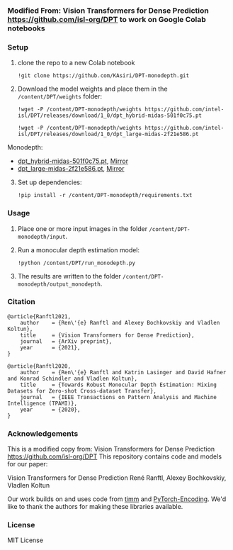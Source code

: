 ### Modified From: Vision Transformers for Dense Prediction https://github.com/isl-org/DPT to work on Google Colab notebooks

### Setup 


1) clone the repo to a new Colab notebook

    ```
    !git clone https://github.com/KAsiri/DPT-monodepth.git
    ```

2) Download the model weights and place them in the `/content/DPT/weights` folder:

    ```
    !wget -P /content/DPT-monodepth/weights https://github.com/intel-isl/DPT/releases/download/1_0/dpt_hybrid-midas-501f0c75.pt 
    ```
    ```
    !wget -P /content/DPT-monodepth/weights https://github.com/intel-isl/DPT/releases/download/1_0/dpt_large-midas-2f21e586.pt
    ```

Monodepth:
- [dpt_hybrid-midas-501f0c75.pt](https://github.com/intel-isl/DPT/releases/download/1_0/dpt_hybrid-midas-501f0c75.pt), [Mirror](https://drive.google.com/file/d/1dgcJEYYw1F8qirXhZxgNK8dWWz_8gZBD/view?usp=sharing)
- [dpt_large-midas-2f21e586.pt](https://github.com/intel-isl/DPT/releases/download/1_0/dpt_large-midas-2f21e586.pt), [Mirror](https://drive.google.com/file/d/1vnuhoMc6caF-buQQ4hK0CeiMk9SjwB-G/view?usp=sharing)

  
3) Set up dependencies: 

    ```
    !pip install -r /content/DPT-monodepth/requirements.txt
    ```

### Usage 

1) Place one or more input images in the folder `/content/DPT-monodepth/input`.

2) Run a monocular depth estimation model:

    ```
    !python /content/DPT/run_monodepth.py
    ```
    
3) The results are written to the folder `/content/DPT-monodepth/output_monodepth`.


### Citation

```
@article{Ranftl2021,
	author    = {Ren\'{e} Ranftl and Alexey Bochkovskiy and Vladlen Koltun},
	title     = {Vision Transformers for Dense Prediction},
	journal   = {ArXiv preprint},
	year      = {2021},
}
```

```
@article{Ranftl2020,
	author    = {Ren\'{e} Ranftl and Katrin Lasinger and David Hafner and Konrad Schindler and Vladlen Koltun},
	title     = {Towards Robust Monocular Depth Estimation: Mixing Datasets for Zero-shot Cross-dataset Transfer},
	journal   = {IEEE Transactions on Pattern Analysis and Machine Intelligence (TPAMI)},
	year      = {2020},
}
```

### Acknowledgements

This is a modified copy from:
Vision Transformers for Dense Prediction https://github.com/isl-org/DPT 
This repository contains code and models for our paper:

Vision Transformers for Dense Prediction
René Ranftl, Alexey Bochkovskiy, Vladlen Koltun

Our work builds on and uses code from [timm](https://github.com/rwightman/pytorch-image-models) and [PyTorch-Encoding](https://github.com/zhanghang1989/PyTorch-Encoding). We'd like to thank the authors for making these libraries available.

### License 

MIT License 

